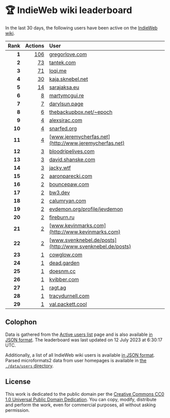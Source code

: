 # 🏆 IndieWeb wiki leaderboard

In the last 30 days, the following users have been active on the [IndieWeb wiki](https://indieweb.org).

| Rank | Actions | User |
|-----:|--------:|:-----|
| **1** | [106](https://indieweb.org/Special:Contributions/Gregorlove.com) | [gregorlove.com](http://gregorlove.com) |
| **2** | [73](https://indieweb.org/Special:Contributions/Tantek.com) | [tantek.com](http://tantek.com) |
| **3** | [71](https://indieweb.org/Special:Contributions/Loqi.me) | [loqi.me](http://loqi.me) |
| **4** | [30](https://indieweb.org/Special:Contributions/Kaja.sknebel.net) | [kaja.sknebel.net](http://kaja.sknebel.net) |
| **5** | [14](https://indieweb.org/Special:Contributions/Sarajaksa.eu) | [sarajaksa.eu](http://sarajaksa.eu) |
| **6** | [8](https://indieweb.org/Special:Contributions/Martymcgui.re) | [martymcgui.re](http://martymcgui.re) |
| **7** | [7](https://indieweb.org/Special:Contributions/Darylsun.page) | [darylsun.page](http://darylsun.page) |
| **8** | [6](https://indieweb.org/Special:Contributions/Thebackupbox.net_~epoch) | [thebackupbox.net/~epoch](http://thebackupbox.net/~epoch) |
| **9** | [4](https://indieweb.org/Special:Contributions/Alexsirac.com) | [alexsirac.com](http://alexsirac.com) |
| **10** | [4](https://indieweb.org/Special:Contributions/Snarfed.org) | [snarfed.org](http://snarfed.org) |
| **11** | [4](https://indieweb.org/Special:Contributions/Www.jeremycherfas.net) | [www.jeremycherfas.net](http://www.jeremycherfas.net) |
| **12** | [3](https://indieweb.org/Special:Contributions/Bloodripelives.com) | [bloodripelives.com](http://bloodripelives.com) |
| **13** | [3](https://indieweb.org/Special:Contributions/David.shanske.com) | [david.shanske.com](http://david.shanske.com) |
| **14** | [3](https://indieweb.org/Special:Contributions/Jacky.wtf) | [jacky.wtf](http://jacky.wtf) |
| **15** | [2](https://indieweb.org/Special:Contributions/Aaronparecki.com) | [aaronparecki.com](http://aaronparecki.com) |
| **16** | [2](https://indieweb.org/Special:Contributions/Bouncepaw.com) | [bouncepaw.com](http://bouncepaw.com) |
| **17** | [2](https://indieweb.org/Special:Contributions/Bw3.dev) | [bw3.dev](http://bw3.dev) |
| **18** | [2](https://indieweb.org/Special:Contributions/Calumryan.com) | [calumryan.com](http://calumryan.com) |
| **19** | [2](https://indieweb.org/Special:Contributions/Evdemon.org_profile_jevdemon) | [evdemon.org/profile/jevdemon](http://evdemon.org/profile/jevdemon) |
| **20** | [2](https://indieweb.org/Special:Contributions/Fireburn.ru) | [fireburn.ru](http://fireburn.ru) |
| **21** | [2](https://indieweb.org/Special:Contributions/Www.kevinmarks.com) | [www.kevinmarks.com](http://www.kevinmarks.com) |
| **22** | [2](https://indieweb.org/Special:Contributions/Www.svenknebel.de_posts) | [www.svenknebel.de/posts](http://www.svenknebel.de/posts) |
| **23** | [1](https://indieweb.org/Special:Contributions/Cowglow.com) | [cowglow.com](http://cowglow.com) |
| **24** | [1](https://indieweb.org/Special:Contributions/Dead.garden) | [dead.garden](http://dead.garden) |
| **25** | [1](https://indieweb.org/Special:Contributions/Doesnm.cc) | [doesnm.cc](http://doesnm.cc) |
| **26** | [1](https://indieweb.org/Special:Contributions/Kvibber.com) | [kvibber.com](http://kvibber.com) |
| **27** | [1](https://indieweb.org/Special:Contributions/Ragt.ag) | [ragt.ag](http://ragt.ag) |
| **28** | [1](https://indieweb.org/Special:Contributions/Tracydurnell.com) | [tracydurnell.com](http://tracydurnell.com) |
| **29** | [1](https://indieweb.org/Special:Contributions/Val.packett.cool) | [val.packett.cool](http://val.packett.cool) |


## Colophon

Data is gathered from the [Active users list](https://indieweb.org/Special:ActiveUsers) page and is also available [in JSON format](https://github.com/jgarber623/indieweb-wiki-leaderboard/blob/main/data/leaderboard.json). The leaderboard was last updated on 12 July 2023 at 6:30:17 UTC.

Additionally, a list of all IndieWeb wiki users is available [in JSON format](https://github.com/jgarber623/indieweb-wiki-leaderboard/blob/main/data/users.json). Parsed microformats2 data from user homepages is available in [the `./data/users` directory](https://github.com/jgarber623/indieweb-wiki-leaderboard/blob/main/data/users).

## License

This work is dedicated to the public domain per the [Creative Commons CC0 1.0 Universal Public Domain Dedication](https://creativecommons.org/publicdomain/zero/1.0/). You can copy, modify, distribute and perform the work, even for commercial purposes, all without asking permission.
